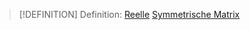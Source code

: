 >[!DEFINITION] Definition: [Reelle](../Reelle%20Matrix.md) [Symmetrische Matrix](../../Quadratische%20Matrizen/Symmetrische%20Matrix.md)